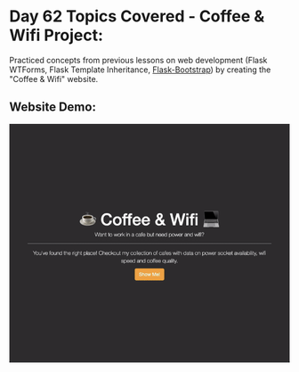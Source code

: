# Day 62 Topics Covered - Coffee & Wifi Project:

Practiced concepts from previous lessons on web development (Flask WTForms, Flask Template Inheritance, [Flask-Bootstrap](https://pythonhosted.org/Flask-Bootstrap/basic-usage.html#available-blocks)) by creating the "Coffee & Wifi" website. 

## Website Demo:

![Coffee & Wifi](./img/demo.gif)